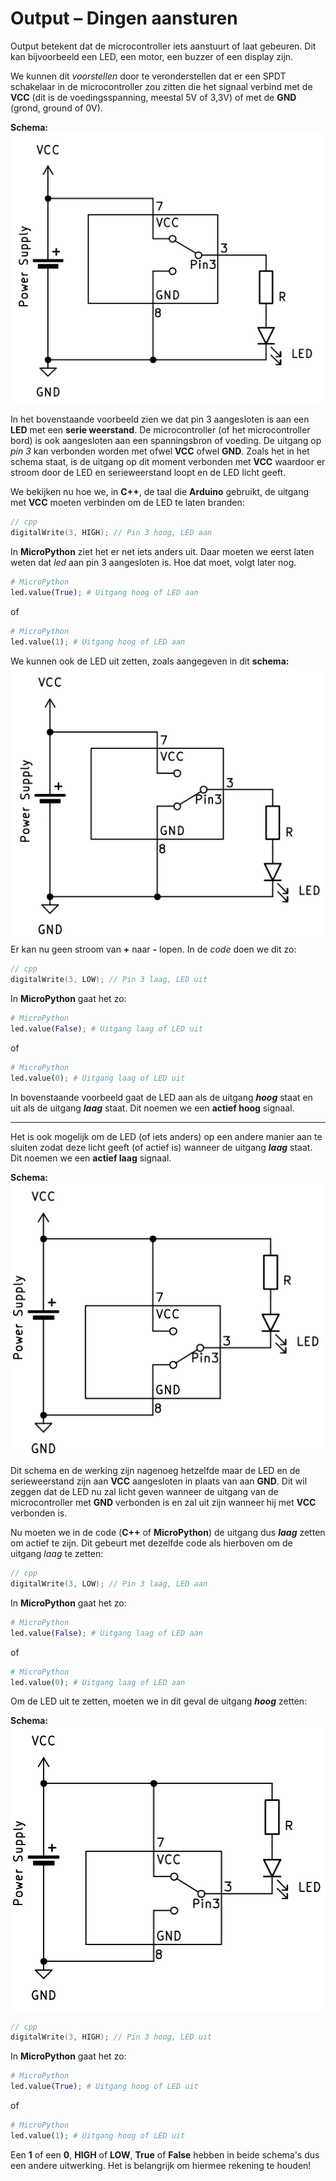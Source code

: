 # Output – Dingen aansturen

Output betekent dat de microcontroller iets aanstuurt of laat gebeuren. Dit kan bijvoorbeeld een LED, een motor, een buzzer of een display zijn.

We kunnen dit *voorstellen* door te veronderstellen dat er een SPDT schakelaar in de microcontroller zou zitten die het signaal verbind met de **VCC** (dit is de voedingsspanning, meestal 5V of 3,3V) of met de **GND** (grond, ground of 0V).

**Schema:**
![Schema Actief Hoog Aan](img/ac_output_ah_on.png)

In het bovenstaande voorbeeld zien we dat pin 3 aangesloten is aan een **LED** met een **serie weerstand**. De microcontroller (of het microcontroller bord) is ook aangesloten aan een spanningsbron of voeding. De uitgang op *pin 3* kan verbonden worden met ofwel **VCC** ofwel **GND**. Zoals het in het schema staat, is de uitgang op dit moment verbonden met **VCC** waardoor er stroom door de LED en serieweerstand loopt en de LED licht geeft.

We bekijken nu hoe we, in **C++**, de taal die **Arduino** gebruikt, de uitgang met **VCC** moeten verbinden om de LED te laten branden:

```cpp
// cpp
digitalWrite(3, HIGH); // Pin 3 hoog, LED aan
```
In **MicroPython** ziet het er net iets anders uit. Daar moeten we eerst laten weten dat *led* aan pin 3 aangesloten is. Hoe dat moet, volgt later nog.
```python
# MicroPython
led.value(True); # Uitgang hoog of LED aan
```
of
```python
# MicroPython
led.value(1); # Uitgang hoog of LED aan
```

We kunnen ook de LED uit zetten, zoals aangegeven in dit **schema:**
![Schema Actief Hoog Uit](img/ac_output_ah_off.png)
Er kan nu geen stroom van **+** naar **-** lopen. In de *code* doen we dit zo:
```cpp
// cpp
digitalWrite(3, LOW); // Pin 3 laag, LED uit
```
In **MicroPython** gaat het zo:
```python
# MicroPython
led.value(False); # Uitgang laag of LED uit
```
of
```python
# MicroPython
led.value(0); # Uitgang laag of LED uit
```

In bovenstaande voorbeeld gaat de LED aan als de uitgang ***hoog*** staat en uit als de uitgang ***laag*** staat. Dit noemen we een **actief hoog** signaal.

---

Het is ook mogelijk om de LED (of iets anders) op een andere manier aan te sluiten zodat deze licht geeft (of actief is) wanneer de uitgang ***laag*** staat. Dit noemen we een **actief laag** signaal.

**Schema:**
![Schema Actief Laag Aan](img/ac_output_al_on.png)

Dit schema en de werking zijn nagenoeg hetzelfde maar de LED en de serieweerstand zijn aan **VCC** aangesloten in plaats van aan **GND**. Dit wil zeggen dat de LED nu zal licht geven wanneer de uitgang van de microcontroller met **GND** verbonden is en zal uit zijn wanneer hij met **VCC** verbonden is.

Nu moeten we in de code (**C++** of **MicroPython**) de uitgang dus ***laag*** zetten om actief te zijn. Dit gebeurt met dezelfde code als hierboven om de uitgang *laag* te zetten:
```cpp
// cpp
digitalWrite(3, LOW); // Pin 3 laag, LED aan
```
In **MicroPython** gaat het zo:
```python
# MicroPython
led.value(False); # Uitgang laag of LED aan
```
of
```python
# MicroPython
led.value(0); # Uitgang laag of LED aan
```

Om de LED uit te zetten, moeten we in dit geval de uitgang ***hoog*** zetten:

**Schema:**
![Schema Actief Laag Uit](img/ac_output_al_off.png)
```cpp
// cpp
digitalWrite(3, HIGH); // Pin 3 hoog, LED uit
```
In **MicroPython** gaat het zo:
```python
# MicroPython
led.value(True); # Uitgang hoog of LED uit
```
of
```python
# MicroPython
led.value(1); # Uitgang hoog of LED uit
```

Een **1** of een **0**, **HIGH** of **LOW**, **True** of **False** hebben in beide schema's dus een andere uitwerking. Het is belangrijk om hiermee rekening te houden!
